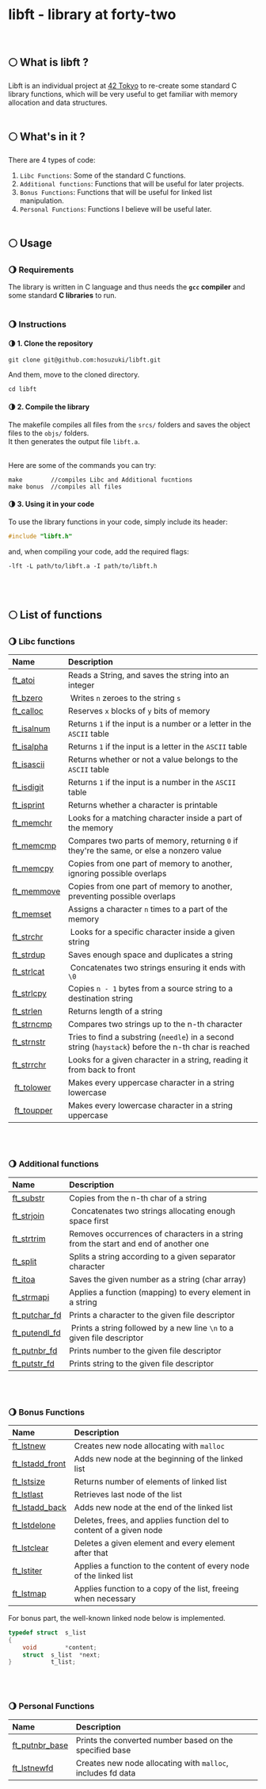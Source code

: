 # libft - library at forty-two
<br>

## 🌕 What is libft ?

Libft is an individual project at [42 Tokyo][1] to re-create some standard C library functions,  which will be very useful to get familiar with memory allocation and data structures.
<br><br>


## 🌕 What's in it ?

There are 4 types of code:

1.  `Libc Functions`: Some of the standard C functions.
2.  `Additional functions`: Functions that will be useful for later projects.
3.  `Bonus Functions`: Functions that will be useful for linked list manipulation.
4.  `Personal Functions`: Functions I believe will be useful later.
<br><br>


## 🌕 Usage

### 🌖 Requirements

The library is written in C language and thus needs the **`gcc` compiler** and some standard **C libraries** to run.
<br><br>

### 🌖 Instructions

#### 🌗 1. Clone the repository
```shell
git clone git@github.com:hosuzuki/libft.git
```

And them, move to the cloned directory.
```shell
cd libft
```

#### 🌗 2. Compile the library

The makefile compiles all files from the ``srcs/`` folders and saves the object files to the ``objs/`` folders. <br>
It then generates the output file ``libft.a``.
<br><br>

Here are some of the commands you can try:
```
make        //compiles Libc and Additional fucntions
make bonus	//compiles all files
```

#### 🌗 3. Using it in your code

To use the library functions in your code, simply include its header:

```C
#include "libft.h"
```

and, when compiling your code, add the required flags:

```shell
-lft -L path/to/libft.a -I path/to/libft.h
```
<br><br>

## 🌕 List of functions

### 🌖 Libc functions

| Name | Description |
| :------ | :--------- |
| [ft_atoi](srcs/ft_atoi.c) | Reads a String, and saves the string into an integer |
| [ft_bzero](srcs/ft_bzero.c) | Writes ``n`` zeroes to the string ``s`` |
| [ft_calloc](srcs/ft_calloc.c) | Reserves ``x`` blocks of ``y`` bits of memory |
| [ft_isalnum](srcs/ft_isalum.c) | Returns ``1`` if the input is a number or a letter in the ``ASCII`` table |
|  [ft_isalpha](srcs/ft_isalpha.c) | Returns ``1`` if the input is a letter in the ``ASCII`` table |
| [ft_isascii](srcs/ft_isascii.c) | Returns whether or not a value belongs to the ``ASCII`` table |
| [ft_isdigit](srcs/ft_isdigit.c) | Returns ``1`` if the input is a number in the ``ASCII`` table |
| [ft_isprint](srcs/ft_isprint.c) | Returns whether a character is printable |
| [ft_memchr](srcs/ft_memchr.c) | Looks for a matching character inside a part of the memory |
| [ft_memcmp](srcs/ft_memcmp.c) | Compares two parts of memory, returning ``0`` if they're the same, or else a nonzero value |
| [ft_memcpy](srcs/ft_mcmcpy) | Copies from one part of memory to another, ignoring possible overlaps |
| [ft_memmove](srcs/ft_memmove.c) | Copies from one part of memory to another, preventing possible overlaps |
| [ft_memset](srcs/ft_memset.c) | Assigns a character ``n`` times to a part of the memory |
| [ft_strchr](srcs/ft_strchr.c) | Looks for a specific character inside a given string |
| [ft_strdup](srcs/ft_strdup.c) | Saves enough space and duplicates a string |
| [ft_strlcat](srcs/ft_strlcat.c) | Concatenates two strings ensuring it ends with ``\0`` |
| [ft_strlcpy](srcs/ft_strlcpy.c) | Copies ``n - 1`` bytes from a source string to a destination string |
| [ft_strlen](srcs/ft_strlen.c) | Returns length of a string |
| [ft_strncmp](srcs/ft_strncmp.c) | Compares two strings up to the n-th character |
| [ft_strnstr](srcs/ft_strnstr.c) | Tries to find a substring (``needle``) in a second string (``haystack``) before the n-th char is reached |
| [ft_strrchr](srcs/ft_strrchr.c) | Looks for a given character in a string, reading it from back to front |
| [ft_tolower](srcs/ft_tolower.c) | Makes every uppercase character in a string lowercase |
| [ft_toupper](srcs/ft_toupper.c) | Makes every lowercase character in a string uppercase |

<br><br>

### 🌖 Additional functions

| Name | Description |
| :------ | :--------- |
| [ft_substr](srcs/ft_substr.c) | Copies from the n-th char of a string |
| [ft_strjoin](srcs/ft_strjoin.c) | Concatenates two strings allocating enough space first |
| [ft_strtrim](srcs/ft_strtrim.c) | Removes occurrences of characters in a string from the start and end of another one |
| [ft_split](srcs/ft_split.c) | Splits a string according to a given separator character |
| [ft_itoa](srcs/ft_itoa.c) | Saves the given number as a string (char array) |
| [ft_strmapi](srcs/ft_strmapi.c) | Applies a function (mapping) to every element in a string |
| [ft_putchar_fd](srcs/ft_putchar_fd.c) | Prints a character to the given file descriptor |
| [ft_putendl_fd](srcs/ft_putendl_fd.c) | Prints a string followed by a new line ``\n`` to a given file descriptor |
| [ft_putnbr_fd](srcs/ft_putnbr_fd.c) | Prints number to the given file descriptor |
| [ft_putstr_fd](srcs/ft_putstr_fd.c) | Prints string to the given file descriptor |

<br><br>

### 🌖 Bonus Functions
| Name | Description |
| :------ | :--------- |
| [ft_lstnew](srcs/ft_lstnew.c) | Creates new node allocating with ``malloc`` |
| [ft_lstadd_front](srcs/ft_lstadd_front.c) | Adds new node at the beginning of the linked list |
| [ft_lstsize](srcs/ft_lstsize.c) | Returns number of elements of linked list |
| [ft_lstlast](srcs/ft_lstlast.c) | Retrieves last node of the list |
| [ft_lstadd_back](srcs/ft_lstadd_back.c) | Adds new node at the end of the linked list |
| [ft_lstdelone](srcs/ft_delone.c) | Deletes, frees, and applies function del to content of a given node |
| [ft_lstclear](srcs/ft_lstclear.c) | Deletes a given element and every element after that |
| [ft_lstiter](srcs/ft_lstiter.c) | Applies a function to the content of every node of the linked list |
| [ft_lstmap](srcs/ft_lstmap.c) | Applies function to a copy of the list, freeing when necessary |

For bonus part, the well-known linked node below is implemented.
```C
typedef	struct	s_list
{
	void		*content;
	struct	s_list	*next;
}			t_list;
```
<br><br>

### 🌖 Personal Functions

| Name | Description |
| :------ | :--------- |
| [ft_putnbr_base](srcs/ft_putnbr_base.c) | Prints the converted number based on the specified base |
| [ft_lstnewfd](srcs/ft_lstnewfd.c) | Creates new node allocating with ``malloc``, includes fd data |

[1]: https://42tokyo.jp/
